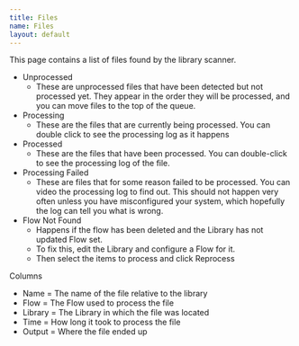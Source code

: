 ```yaml
---
title: Files
name: Files
layout: default
---
```


This page contains a list of files found by the library scanner.

* Unprocessed
  * These are unprocessed files that have been detected but not processed yet.  They appear in the order they will be processed, and you can move files to the top of the queue.
* Processing
  * These are the files that are currently being processed.  You can double click to see the processing log as it happens
* Processed
  * These are the files that have been processed.  You can double-click to see the processing log of the file.
* Processing Failed
  * These are files that for some reason failed to be processed.   You can video the processing log to find out.   This should not happen very often unless you have misconfigured your system, which hopefully the log can tell you what is wrong.
* Flow Not Found
  * Happens if the flow has been deleted and the Library has not updated Flow set. 
  * To fix this, edit the Library and configure a Flow for it.
  * Then select the items to process and click Reprocess



Columns 
* Name = The name of the file relative to the library 
* Flow = The Flow used to process the file
* Library = The Library in which the file was located
* Time = How long it took to process the file
* Output = Where the file ended up